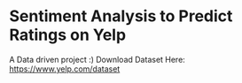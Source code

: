 # Sentiment Analysis to Predict Ratings on Yelp
A Data driven project :)
Download Dataset Here: https://www.yelp.com/dataset
